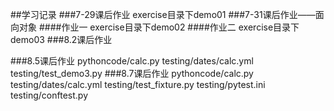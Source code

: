 ##学习记录
###7-29课后作业
exercise目录下demo01
###7-31课后作业——面向对象
####作业一
exercise目录下demo02
####作业二
exercise目录下demo03
###8.2课后作业

###8.5课后作业
pythoncode/calc.py
testing/dates/calc.yml
testing/test_demo3.py
###8.7课后作业
pythoncode/calc.py
testing/dates/calc.yml
testing/test_fixture.py
testing/pytest.ini
testing/conftest.py




